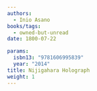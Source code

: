 ```yaml
---
authors:
  - Inio Asano
books/tags:
  - owned-but-unread
date: 1800-07-22

params:
  isbn13: "9781606995839"
  year: "2014"
title: Nijigahara Holograph
weight: 1
---
```


<!--more-->
